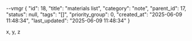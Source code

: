 --vmgr
{
  "id": 18,
  "title": "materials list",
  "category": "note",
  "parent_id": 17,
  "status": null,
  "tags": "[]",
  "priority_group": 0,
  "created_at": "2025-06-09 11:48:34",
  "last_updated": "2025-06-09 11:48:34"
}

x, y, z